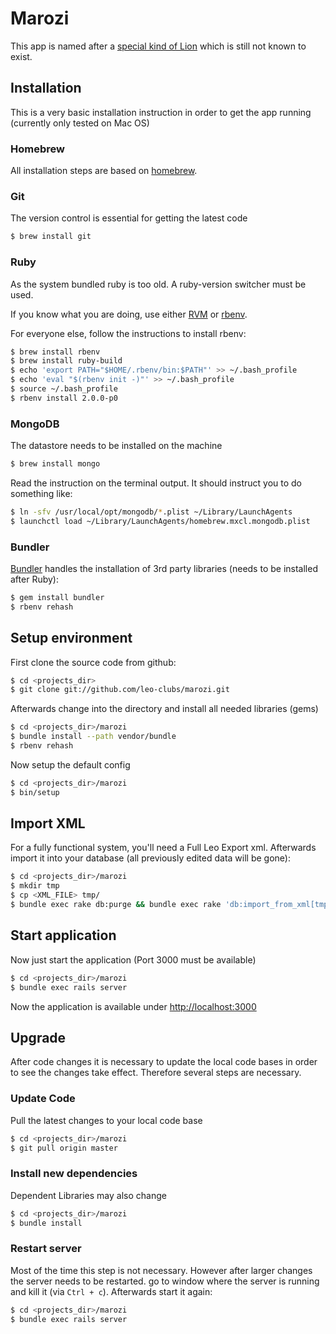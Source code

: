 # Marozi

This app is named after a [special kind of Lion](http://en.wikipedia.org/wiki/Marozi) which is still not known to exist.

## Installation

This is a very basic installation instruction in order to get the app running (currently only tested on Mac OS)

### Homebrew

All installation steps are based on [homebrew](http://mxcl.github.com/homebrew/).

### Git

The version control is essential for getting the latest code

~~~ sh
$ brew install git
~~~~

### Ruby

As the system bundled ruby is too old. A ruby-version switcher must be used.

If you know what you are doing, use either [RVM](https://rvm.io/) or [rbenv](https://github.com/sstephenson/rbenv/).

For everyone else, follow the instructions to install rbenv:


~~~ sh
$ brew install rbenv                                                    # install rbenv
$ brew install ruby-build                                               # install ruby version installer
$ echo 'export PATH="$HOME/.rbenv/bin:$PATH"' >> ~/.bash_profile        # modify PATH to load rbenv before system ruby
$ echo 'eval "$(rbenv init -)"' >> ~/.bash_profile                      # add sugar to rbenv usage
$ source ~/.bash_profile                                                # reload configuration
$ rbenv install 2.0.0-p0                                                # install latest ruby version
~~~

### MongoDB

The datastore needs to be installed on the machine

~~~ sh
$ brew install mongo
~~~

Read the instruction on the terminal output. It should instruct you to do something like:

~~~ sh
$ ln -sfv /usr/local/opt/mongodb/*.plist ~/Library/LaunchAgents
$ launchctl load ~/Library/LaunchAgents/homebrew.mxcl.mongodb.plist
~~~

### Bundler

[Bundler](http://gembundler.com/) handles the installation of 3rd party libraries (needs to be installed after Ruby):

~~~ sh
$ gem install bundler
$ rbenv rehash
~~~

## Setup environment

First clone the source code from github:

~~~ sh
$ cd <projects_dir>
$ git clone git://github.com/leo-clubs/marozi.git
~~~

Afterwards change into the directory and install all needed libraries (gems)

~~~ sh
$ cd <projects_dir>/marozi
$ bundle install --path vendor/bundle
$ rbenv rehash
~~~

Now setup the default config

~~~ sh
$ cd <projects_dir>/marozi
$ bin/setup
~~~

## Import XML

For a fully functional system, you'll need a Full Leo Export xml. Afterwards import it into your database (all previously edited data will be gone):

~~~ sh
$ cd <projects_dir>/marozi
$ mkdir tmp
$ cp <XML_FILE> tmp/
$ bundle exec rake db:purge && bundle exec rake 'db:import_from_xml[tmp/LeoExport-FULL.xml]'
~~~

## Start application

Now just start the application (Port 3000 must be available)

~~~ sh
$ cd <projects_dir>/marozi
$ bundle exec rails server
~~~

Now the application is available under [http://localhost:3000](http://localhost:3000)

## Upgrade

After code changes it is necessary to update the local code bases in order to see the changes take effect. Therefore several steps are necessary.

### Update Code

Pull the latest changes to your local code base

~~~ sh
$ cd <projects_dir>/marozi
$ git pull origin master
~~~

### Install new dependencies

Dependent Libraries may also change

~~~ sh
$ cd <projects_dir>/marozi
$ bundle install
~~~

### Restart server

Most of the time this step is not necessary. However after larger changes the server needs to be restarted. go to window where the server is running and kill it (via `Ctrl + c`). Afterwards start it again:

~~~ sh
$ cd <projects_dir>/marozi
$ bundle exec rails server
~~~
